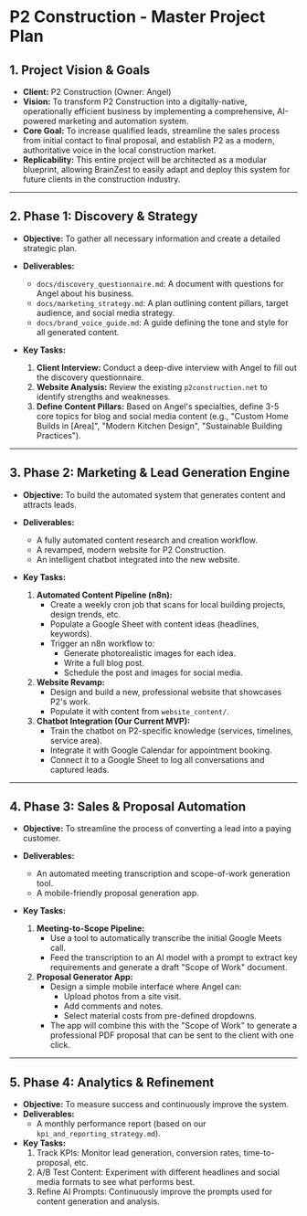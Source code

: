 # P2 Construction - Master Project Plan

## 1. Project Vision & Goals

*   **Client:** P2 Construction (Owner: Angel)
*   **Vision:** To transform P2 Construction into a digitally-native, operationally efficient business by implementing a comprehensive, AI-powered marketing and automation system.
*   **Core Goal:** To increase qualified leads, streamline the sales process from initial contact to final proposal, and establish P2 as a modern, authoritative voice in the local construction market.
*   **Replicability:** This entire project will be architected as a modular blueprint, allowing BrainZest to easily adapt and deploy this system for future clients in the construction industry.

---

## 2. Phase 1: Discovery & Strategy

*   **Objective:** To gather all necessary information and create a detailed strategic plan.
*   **Deliverables:**
    *   `docs/discovery_questionnaire.md`: A document with questions for Angel about his business.
    *   `docs/marketing_strategy.md`: A plan outlining content pillars, target audience, and social media strategy.
    *   `docs/brand_voice_guide.md`: A guide defining the tone and style for all generated content.

*   **Key Tasks:**
    1.  **Client Interview:** Conduct a deep-dive interview with Angel to fill out the discovery questionnaire.
    2.  **Website Analysis:** Review the existing `p2construction.net` to identify strengths and weaknesses.
    3.  **Define Content Pillars:** Based on Angel's specialties, define 3-5 core topics for blog and social media content (e.g., "Custom Home Builds in [Area]", "Modern Kitchen Design", "Sustainable Building Practices").

---

## 3. Phase 2: Marketing & Lead Generation Engine

*   **Objective:** To build the automated system that generates content and attracts leads.
*   **Deliverables:**
    *   A fully automated content research and creation workflow.
    *   A revamped, modern website for P2 Construction.
    *   An intelligent chatbot integrated into the new website.

*   **Key Tasks:**
    1.  **Automated Content Pipeline (n8n):**
        *   Create a weekly cron job that scans for local building projects, design trends, etc.
        *   Populate a Google Sheet with content ideas (headlines, keywords).
        *   Trigger an n8n workflow to:
            *   Generate photorealistic images for each idea.
            *   Write a full blog post.
            *   Schedule the post and images for social media.
    2.  **Website Revamp:**
        *   Design and build a new, professional website that showcases P2's work.
        *   Populate it with content from `website_content/`.
    3.  **Chatbot Integration (Our Current MVP):**
        *   Train the chatbot on P2-specific knowledge (services, timelines, service area).
        *   Integrate it with Google Calendar for appointment booking.
        *   Connect it to a Google Sheet to log all conversations and captured leads.

---

## 4. Phase 3: Sales & Proposal Automation

*   **Objective:** To streamline the process of converting a lead into a paying customer.
*   **Deliverables:**
    *   An automated meeting transcription and scope-of-work generation tool.
    *   A mobile-friendly proposal generation app.

*   **Key Tasks:**
    1.  **Meeting-to-Scope Pipeline:**
        *   Use a tool to automatically transcribe the initial Google Meets call.
        *   Feed the transcription to an AI model with a prompt to extract key requirements and generate a draft "Scope of Work" document.
    2.  **Proposal Generator App:**
        *   Design a simple mobile interface where Angel can:
            *   Upload photos from a site visit.
            *   Add comments and notes.
            *   Select material costs from pre-defined dropdowns.
        *   The app will combine this with the "Scope of Work" to generate a professional PDF proposal that can be sent to the client with one click.

---

## 5. Phase 4: Analytics & Refinement

*   **Objective:** To measure success and continuously improve the system.
*   **Deliverables:**
    *   A monthly performance report (based on our `kpi_and_reporting_strategy.md`).
*   **Key Tasks:**
    1.  Track KPIs: Monitor lead generation, conversion rates, time-to-proposal, etc.
    2.  A/B Test Content: Experiment with different headlines and social media formats to see what performs best.
    3.  Refine AI Prompts: Continuously improve the prompts used for content generation and analysis.
